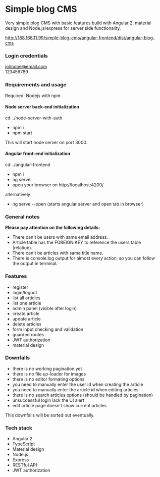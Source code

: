# Simple blog CMS

Very simple blog CMS with basic features build with Angular 2, material design and Node.js/express for server side functionality.  

http://188.166.11.99/simple-blog-cms/angular-frontend/dist/angular-blog-cms  

### Login credentials
johndoe@email.com  
123456789

### Requirements and usage

Required: Nodejs with npm

#### Node server back-end initialization

cd ../node-server-with-auth

- npm i
- npm start

This will start node server on port 3000.

#### Angular front-end initialization

cd ../angular-frontend

- npm i
- ng serve
- open your browser on http://localhost:4200/

alternatively:

- ng serve --open (starts angular server and open tab in browser)

### General notes

**Please pay attention on the following details:**

- There can't be users with same email address.
- Article table has the FOREIGN KEY to reference the users table (relation).
- There can't be articles with same title name.
- There is console.log output for almost every action, so you can follow the output in terminal.

### Features

- register
- login/logout
- list all articles
- list one article
- admin panel (visible after login)
- create article
- update article
- delete articles
- form input checking and validation
- guarded routes
- JWT authorization
- material design

### Downfalls

- there is no working pagination yet
- there is no file up-loader for images
- there is no editor formating options
- you need to manually enter the user id when creating the article
- you need to manually enter the article id when editing articles
- there is no search articles options (should be handled by pagination)
- unsuccessful login lack the UI alert
- edit article page doesn't show current articles

This downfalls will be sorted out eventually.

### Tech stack
- Angular 2
- TypeScript
- Material design
- Node.js
- Express
- RESTful API
- JWT authorization
